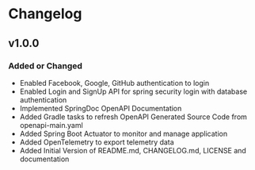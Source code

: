 # Changelog

## v1.0.0

### Added or Changed
- Enabled Facebook, Google, GitHub authentication to login
- Enabled Login and SignUp API for spring security login with database authentication
- Implemented SpringDoc OpenAPI Documentation
- Added Gradle tasks to refresh OpenAPI Generated Source Code from openapi-main.yaml
- Added Spring Boot Actuator to monitor and manage application
- Added OpenTelemetry to export telemetry data
- Added Initial Version of README.md, CHANGELOG.md, LICENSE and documentation